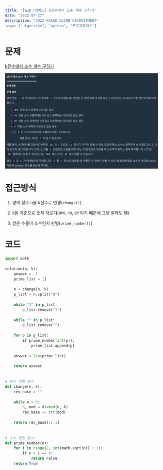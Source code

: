 ```yaml
---
title: "[프로그래머스] k진수에서 소수 개수 구하기"
date: "2022-07-27"
description: "2022 KAKAO BLIND RECRUITMENT"
tags: ["algorithm", "python", "프로그래머스"]
---
```


# 문제

[k진수에서 소수 개수 구하기](https://school.programmers.co.kr/learn/courses/30/lessons/92335)

![문제이미지](../../../src/images/pro_3_fig.png)

# 접근방식

1. 양의 정수 n을 k진수로 변경(`change()`)

2. `0`을 기준으로 숫자 자르기(`0P0`, `P0`, `0P` 이기 때문에 그냥 잘라도 됌)
3. 얻은 수들이 소수인지 판별(`prime_number()`)

# 코드

```python
import math

solution(n, k):
    answer = -1
    prime_list = []

    n = change(n, k)
    p_list = n.split("0")

    while "1" in p_list:
        p_list.remove("1")

    while "" in p_list:
        p_list.remove("")

    for p in p_list:
        if prime_number(int(p)):
            prime_list.append(p)

    answer = len(prime_list)

    return answer


# 진수 변환 함수
def change(n, k):
    rev_base = ""

    while n > 0:
        n, mod = divmod(n, k)
        rev_base += str(mod)

    return rev_base[::-1]


# 소수 확인 함수:
def prime_number(n):
    for i in range(2, int(math.sqrt(n)) + 1):
        if n % i == 0:
            return False
    return True
```
